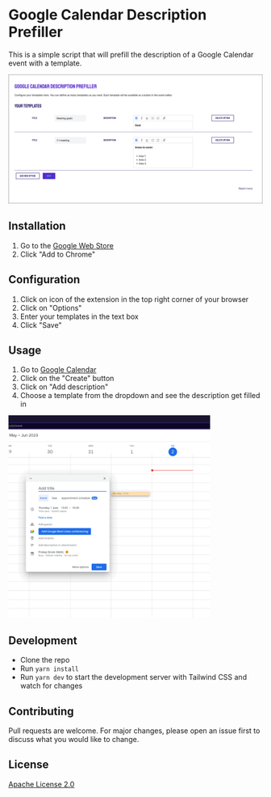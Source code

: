 # Google Calendar Description Prefiller

This is a simple script that will prefill the description of a Google Calendar event with a template.

<div align="center">
    <img src="https://github.com/prokopsimek/google-calendar-description-prefiller/blob/main/docs/config.png">
</div>

## Installation

1. Go to the <a href="https://chrome.google.com/webstore/detail/google-calendar-descripti/coojcmcomfnjnpeejpnojnokdjackihp/" target="_blank">Google Web Store</a>
2. Click "Add to Chrome"

## Configuration

1. Click on icon of the extension in the top right corner of your browser
2. Click on "Options"
3. Enter your templates in the text box
4. Click "Save"

## Usage

1. Go to [Google Calendar](https://calendar.google.com/)
2. Click on the "Create" button
3. Click on "Add description"
4. Choose a template from the dropdown and see the description get filled in

<img src="https://github.com/prokopsimek/google-calendar-description-prefiller/blob/main/docs/gcal.gif" width="400">


## Development

- Clone the repo
- Run `yarn install`
- Run `yarn dev` to start the development server with Tailwind CSS and watch for changes

## Contributing

Pull requests are welcome. For major changes, please open an issue first to discuss what you would like to change.

## License

[Apache License 2.0](https://choosealicense.com/licenses/apache-2.0/)
